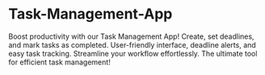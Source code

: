 # Task-Management-App
Boost productivity with our Task Management App! Create, set deadlines, and mark tasks as completed. User-friendly interface, deadline alerts, and easy task tracking. Streamline your workflow effortlessly. The ultimate tool for efficient task management!
